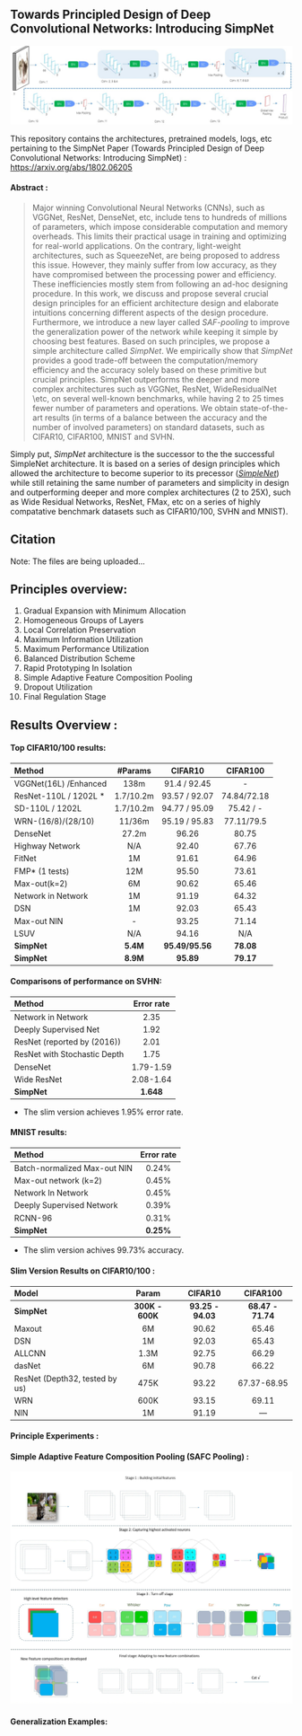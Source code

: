 ## Towards Principled Design of Deep Convolutional Networks: Introducing SimpNet

![SimpNet](/SimpNetV2/images/Arch2_01.jpg)

This repository contains the architectures, pretrained models, logs, etc pertaining to the SimpNet Paper (Towards Principled Design of Deep Convolutional Networks: Introducing SimpNet) : https://arxiv.org/abs/1802.06205 

#### Abstract : 

> Major winning Convolutional Neural Networks (CNNs), such as VGGNet, ResNet, DenseNet, etc, include tens to hundreds of  millions of parameters, which impose considerable computation and memory overheads. This limits their practical usage in  training and optimizing for real-world applications. On the contrary, light-weight architectures, such as SqueezeNet, are being  proposed to address this issue. However, they mainly suffer from low accuracy, as they have compromised between the processing  power and efficiency. These inefficiencies mostly stem from following an ad-hoc designing procedure. In this work, we discuss  and propose several crucial design principles for an efficient architecture design and elaborate intuitions concerning  different aspects of the design procedure. Furthermore, we introduce a new layer called *SAF-pooling* to improve the  generalization power of the network while keeping it simple by choosing best features. Based on such principles, we propose a  simple architecture called *SimpNet*. We empirically show that *SimpNet* provides a good trade-off between the  computation/memory efficiency and the accuracy solely based on these primitive but crucial principles. SimpNet outperforms the  deeper and more complex architectures such as VGGNet, ResNet, WideResidualNet \etc, on several well-known benchmarks, while  having 2 to 25 times fewer number of parameters and operations. We obtain state-of-the-art results (in terms of a balance  between the accuracy and the number of involved parameters) on standard datasets, such as CIFAR10, CIFAR100, MNIST and SVHN.

Simply put, *SimpNet* architecture is the successor to the the successful SimpleNet architecture. It is based on a series of design principles which allowed the architecture to become superior to its precessor ([*SimpleNet*](https://github.com/Coderx7/SimpleNet)) while still retaining the same number of parameters and simplicity in design and outperforming deeper and more complex architectures (2 to 25X), such as Wide Residual Networks, ResNet, FMax, etc on a series of highly compatative benchmark datasets such as CIFAR10/100, SVHN and MNIST). 


## Citation






Note: The files are being uploaded...


## Principles overview: 
1. Gradual Expansion with Minimum Allocation
2. Homogeneous Groups of Layers
3. Local Correlation Preservation
4. Maximum Information Utilization
5. Maximum Performance Utilization
6. Balanced Distribution Scheme
7. Rapid Prototyping In Isolation
8. Simple Adaptive Feature Composition Pooling
9. Dropout Utilization
10. Final Regulation Stage

## Results Overview :

#### Top CIFAR10/100 results:

| **Method**              | **\#Params** |  **CIFAR10**  | **CIFAR100** |
| :---------------------- | :----------: | :-----------: | :----------: |
| VGGNet(16L) /Enhanced   |     138m     | 91.4 / 92.45  |      \-      |
| ResNet-110L / 1202L  \* |  1.7/10.2m   | 93.57 / 92.07 | 74.84/72.18  |
| SD-110L / 1202L         |  1.7/10.2m   | 94.77 / 95.09 |  75.42 / -   |
| WRN-(16/8)/(28/10)      |    11/36m    | 95.19 / 95.83 |  77.11/79.5  |
| DenseNet                |    27.2m     |     96.26     |    80.75     |
| Highway Network         |     N/A      |     92.40     |    67.76     |
| FitNet                  |      1M      |     91.61     |    64.96     |
| FMP\* (1 tests)         |     12M      |     95.50     |    73.61     |
| Max-out(k=2)            |      6M      |     90.62     |    65.46     |
| Network in Network      |      1M      |     91.19     |    64.32     |
| DSN                     |      1M      |     92.03     |    65.43     |
| Max-out NIN             |      \-      |     93.25     |    71.14     |
| LSUV                    |     N/A      |     94.16     |     N/A      |
| **SimpNet**                 |    **5.4M**     |  **95.49/95.56**  |    **78.08**     |
| **SimpNet**                 |    **8.9M**    |     **95.89**     |    **79.17**     |


#### Comparisons of performance on SVHN:

| **Method**                   | **Error rate** |
| :--------------------------- | :------------: |
| Network in Network           |      2.35      |
| Deeply Supervised Net        |      1.92      |
| ResNet (reported by  (2016)) |      2.01      |
| ResNet with Stochastic Depth |      1.75      |
| DenseNet                     |   1.79-1.59    |
| Wide ResNet                  |   2.08-1.64    |
| **SimpNet**                  |    **1.648**  |

* The slim version achieves 1.95% error rate.

#### MNIST results:

| **Method**                   | **Error rate** |
| :--------------------------- | :------------: |
| Batch-normalized Max-out NIN |     0.24%      |
| Max-out network (k=2)        |     0.45%      |
| Network In Network           |     0.45%      |
| Deeply Supervised Network    |     0.39%      |
| RCNN-96                      |     0.31%      |
| **SimpNet**                      |     **0.25%**      |

* The slim version achives 99.73% accuracy.


#### Slim Version Results on CIFAR10/100 : 

| Model                                        |    Param    |    CIFAR10    |   CIFAR100    |
| :------------------------------------------- | :---------: | :-----------: | :-----------: |
| **SimpNet**                                  |**300K - 600K**| **93.25 - 94.03** | **68.47 - 71.74** |
| Maxout                                       |     6M      |     90.62     |     65.46     |
| DSN                                          |     1M      |     92.03     |     65.43     |
| ALLCNN                                       |    1.3M     |     92.75     |     66.29     |
| dasNet                                       |     6M      |     90.78     |     66.22     |
| ResNet  <span>(Depth32, tested by us)</span> |    475K     |     93.22     |  67.37-68.95  |
| WRN                                          |    600K     |     93.15     |     69.11     |
| NIN                                          |     1M      |     91.19     |       —       |

#### Principle Experiments : 

#### Simple Adaptive Feature Composition Pooling (SAFC Pooling) :

![SAFC Pooling](https://github.com/Coderx7/SimpNet/blob/master/SimpNetV2/images/pooling_concept2%20_v5_larged_2.jpg?)

#### Generalization Examples: 
